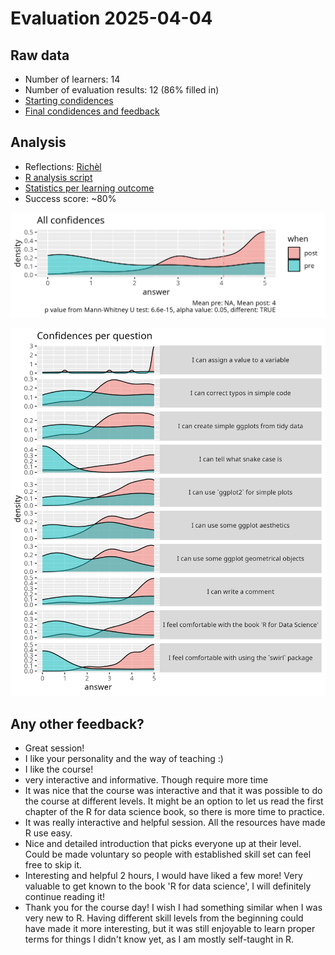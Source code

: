 # Evaluation 2025-04-04

## Raw data

- Number of learners: 14
- Number of evaluation results: 12 (86% filled in)
- [Starting condidences](start.csv)
- [Final condidences and feedback](final.csv)

## Analysis

- Reflections: [Richèl](../../reflections/20250404/README.md)
- [R analysis script](analyse.R)
- [Statistics per learning outcome](stats.csv)
- Success score: ~80%

![All confidences](all_confidences.png)

![Confidences per question](confidences_per_question.png)

## Any other feedback?

- Great session!
- I like your personality and the way of teaching :)
- I like the course!
- very interactive and informative. Though require more time
- It was nice that the course was interactive and that it was possible
  to do the course at different levels.
  It might be an option to let us read the first chapter of the R
  for data science book, so there is more time to practice.
- It was really interactive and helpful session.
  All the resources have made R use easy.
- Nice and detailed introduction that picks everyone up at their level.
  Could be made voluntary so people with established skill
  set can feel free to skip it.
- Interesting and helpful 2 hours, I would have liked a few more!
  Very valuable to get known to the book 'R for data science',
  I will definitely continue reading it!
- Thank you for the course day!
  I wish I had something similar when I was very new to R.
  Having different skill levels from the beginning
  could have made it more interesting,
  but it was still enjoyable to learn proper terms
  for things I didn't know yet, as I am mostly self-taught in R.
